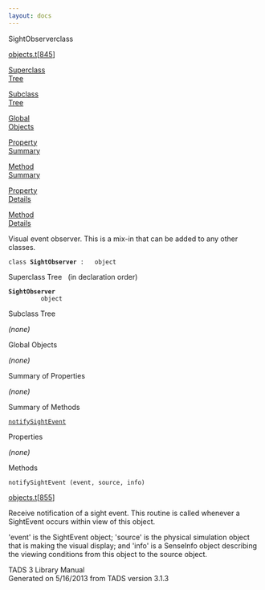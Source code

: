 ```yaml
---
layout: docs
---
```

<span class="title">SightObserver</span><span class="type">class</span>

[objects.t](../file/objects.t.html)\[[845](../source/objects.t.html#845)\]

[Superclass  
Tree](#_SuperClassTree_)

[Subclass  
Tree](#_SubClassTree_)

[Global  
Objects](#_ObjectSummary_)

[Property  
Summary](#_PropSummary_)

[Method  
Summary](#_MethodSummary_)

[Property  
Details](#_Properties_)

[Method  
Details](#_Methods_)

<div class="fdesc">

Visual event observer. This is a mix-in that can be added to any other
classes.

`class `**`SightObserver`**` :   object`

</div>

<span id="_SuperClassTree_"></span>

<div class="mjhd">

<span class="hdln">Superclass Tree</span>   (in declaration order)

</div>

**`SightObserver`**  
`         object`  
<span id="_SubClassTree_"></span>

<div class="mjhd">

<span class="hdln">Subclass Tree</span>  

</div>

*(none)* <span id="_ObjectSummary_"></span>

<div class="mjhd">

<span class="hdln">Global Objects</span>  

</div>

*(none)* <span id="_PropSummary_"></span>

<div class="mjhd">

<span class="hdln">Summary of Properties</span>  

</div>



*(none)* <span id="_MethodSummary_"></span>

<div class="mjhd">

<span class="hdln">Summary of Methods</span>  

</div>

[`notifySightEvent`](#notifySightEvent)

<span id="_Properties_"></span>

<div class="mjhd">

<span class="hdln">Properties</span>  

</div>

*(none)* <span id="_Methods_"></span>

<div class="mjhd">

<span class="hdln">Methods</span>  

</div>

<span id="notifySightEvent"></span>

`notifySightEvent (event, source, info)`

[objects.t](../file/objects.t.html)\[[855](../source/objects.t.html#855)\]

<div class="desc">

Receive notification of a sight event. This routine is called whenever a
SightEvent occurs within view of this object.

'event' is the SightEvent object; 'source' is the physical simulation
object that is making the visual display; and 'info' is a SenseInfo
object describing the viewing conditions from this object to the source
object.

</div>

<div class="ftr">

TADS 3 Library Manual  
Generated on 5/16/2013 from TADS version 3.1.3

</div>
